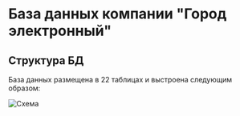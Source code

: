 # База данных компании "Город электронный"

## Структура БД

База данных размещена в 22 таблицах и выстроена следующим образом:

![Схема]()
